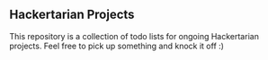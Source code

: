 ## Hackertarian Projects

This repository is a collection of todo lists for ongoing Hackertarian projects.
Feel free to pick up something and knock it off :)
